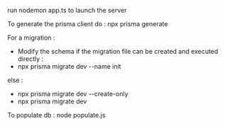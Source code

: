 run nodemon app.ts to launch the server

To generate the prisma client do :
npx prisma generate

For a migration :

- Modify the schema
  if the migration file can be created and executed directly :
- npx prisma migrate dev --name init

else :

- npx prisma migrate dev --create-only
- npx prisma migrate dev

To populate db :
node populate.js
